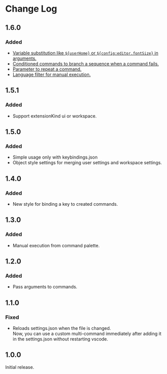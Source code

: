 # Change Log

## 1.6.0
### Added
- [Variable substitution like `${userHome}` or `${config:editor.fontSize}` in arguments.](https://github.com/ryuta46/vscode-multi-command/blob/master/README.md#pass-arguments-to-commands)
- [Conditioned commands to branch a sequence when a command fails.](https://github.com/ryuta46/vscode-multi-command/blob/master/README.md#conditioned-commands)
- [Parameter to repeat a command.](https://github.com/ryuta46/vscode-multi-command/blob/master/README.md#repeat-commands)
- [Language filter for manual execution.](https://github.com/ryuta46/vscode-multi-command/blob/master/README.md#manual-execution)

## 1.5.1
### Added
- Support extensionKind ui or workspace.

## 1.5.0
### Added
- Simple usage only with keybindings.json  
- Object style settings for merging user settings and workspace settings.

## 1.4.0
### Added
- New style for binding a key to created commands.

## 1.3.0
### Added
- Manual execution from command palette.

## 1.2.0
### Added
- Pass arguments to commands.

## 1.1.0
### Fixed
- Reloads settings.json when the file is changed.  
  Now, you can use a custom multi-command immediately after adding it in the settings.json without restarting vscode.

## 1.0.0
Initial release.
